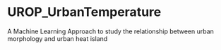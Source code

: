 # UROP_UrbanTemperature
A Machine Learning Approach to study the relationship between urban morphology and urban heat island
